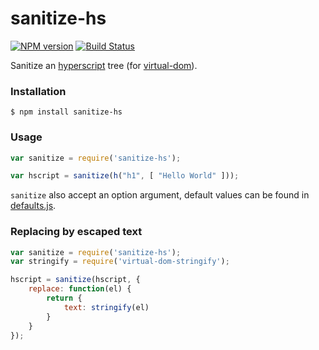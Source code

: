 # sanitize-hs

[![NPM version](https://badge.fury.io/js/sanitize-hs.svg)](http://badge.fury.io/js/sanitize-hs) [![Build Status](https://travis-ci.org/SamyPesse/sanitize-hs.svg?branch=master)](https://travis-ci.org/SamyPesse/html2hs)

Sanitize an [hyperscript](https://github.com/Matt-Esch/virtual-dom/tree/master/virtual-hyperscript) tree (for [virtual-dom](https://github.com/Matt-Esch/virtual-dom)).

### Installation

```
$ npm install sanitize-hs
```

### Usage

``` js
var sanitize = require('sanitize-hs');

var hscript = sanitize(h("h1", [ "Hello World" ]));
```

`sanitize` also accept an option argument, default values can be found in [defaults.js](https://github.com/SamyPesse/sanitize-hs/blob/master/lib/defaults.js).

### Replacing by escaped text

```js
var sanitize = require('sanitize-hs');
var stringify = require('virtual-dom-stringify');

hscript = sanitize(hscript, {
    replace: function(el) {
        return {
            text: stringify(el)
        }
    }
});
```
